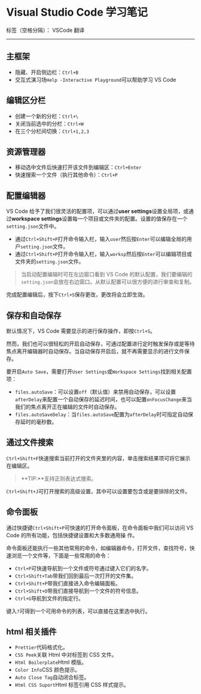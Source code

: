 ﻿# Visual Studio Code 学习笔记

标签（空格分隔）： VSCode 翻译

---

## 主框架

- 隐藏、开启侧边栏：`Ctrl+B`
- 交互式演习场`Help -Interactive Playground`可以帮助学习 VS Code

## 编辑区分栏

- 创建一个新的分栏：`Ctrl+\`
- 关闭当前选中的分栏：`Ctrl+W`
- 在三个分栏间切换：`Ctrl+1,2,3`

## 资源管理器

- 移动选中文件后快速打开该文件到编辑区：`Ctrl+Enter`
- 快速搜索一个文件（执行其他命令）：`Ctrl+P`

## 配置编辑器

VS Code 给予了我们很灵活的配置项，可以通过**user settings**设置全局项，或通过**workspace settings**设置每一个项目或文件夹的配置。设置的值保存在一个`setting.json`文件中。

- 通过`Ctrl+Shift+P`打开命令输入栏，输入`user`然后按`Enter`可以编辑全局的用户`setting.json`文件。
- 通过`Ctrl+Shift+P`打开命令输入栏，输入`worksp`然后按`Enter`可以编辑项目或文件夹的`setting.json`文件。

> 当启动配置编辑时可在左边窗口看到 VS Code 的默认配置，我们要编辑的`setting.json`会放在右边窗口。从默认配置可以很方便的进行审查和复制。

完成配置编辑后，按下`Ctrl+S`保存更改，更改将会立即生效。

## 保存和自动保存

默认情况下，VS Code 需要显示的进行保存操作，即按`Ctrl+S`。

然而，我们也可以很轻松的开启自动保存，可通过配置进行定时触发保存或是等待焦点离开编辑器时自动保存。当自动保存开启后，就不再需要显示的进行文件保存。

要开启`Auto Save`，需要打开`User Settings`或`Workspace Settings`找到相关配置项：

- `files.autoSave`：可以设置`off`（默认值）来禁用自动保存，可以设置`afterDelay`来配置一个自动保存的延迟时间，也可以配置`onFocusChange`来当我们的焦点离开正在编辑的文件时自动保存。
- `files.autoSaveDelay`：当`files.autoSave`配置为`afterDelay`时可指定自动保存延时的毫秒数。

## 通过文件搜索

`Ctrl+Shift+F`快速搜索当前打开的文件夹里的内容，单击搜索结果项可将它展示在编辑区。

> **TIP:**支持正则表达式搜索。

`Ctrl+Shift+J`可打开搜索的高级设置，其中可以设置要包含或是要排除的文件。

## 命令面板

通过快捷键`Ctrl+Shift+P`可快速的打开命令面板，在命令面板中我们可以访问 VS Code 的所有功能，包括快捷键设置和大多数通用操 作。

命令面板还能执行一些其他常用的命令，如编辑器命令，打开文件，查找符号，快速浏览一个文件等，下面是一些常用的命令：

- `Ctrl+P`可快速导航到一个文件或符号通过键入它们的名字。
- `Ctrl+Shift+Tab`带我们回到最后一次打开的文件集。
- `Ctrl+Shift+P`带我们直接进入命令编辑面板。
- `Ctrl+Shift+O`带我们直接导航到一个文件的符号信息。
- `Ctrl+G`导航到文件的指定行。

键入`?`可得到一个可用命令的列表，可以直接在这里选中执行。

## html 相关插件

- `Prettier`代码格式化。
- `CSS Peek`关联 Html 中对标签到 CSS 文件。
- `Html Boilerplate`Html 模版。
- `Color Info`CSS 颜色提示。
- `Auto Close Tag`自动闭合标签。
- `Html CSS Suport`Html 标签引用 CSS 样式提示。
